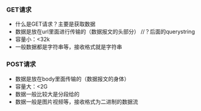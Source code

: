 ### GET请求

- 什么是GET请求？主要是获取数据
- 数据是放在url里面进行传输的（数据报文的头部分）  //？后面的querystring
- 容量小：<32k
- 一般数据都是字符串等，接收格式就是字符串

### POST请求

- 数据是放在body里面传输的（数据报文的身体）
- 容量大：<2G
- 数据一般比较大是分段给的
- 数据一般是图片视频等，接收格式为二进制的数据流 